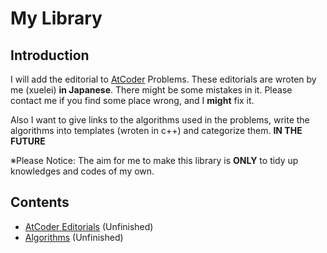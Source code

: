 # My Library
## Introduction
I will add the editorial to [AtCoder](https://atcoder.jp/) Problems.
These editorials are wroten by me (xuelei) **in Japanese**. There might be some mistakes in it.
Please contact me if you find some place wrong, and I **might** fix it.

Also I want to give links to the algorithms used in the problems, write the algorithms into templates (wroten in c++)
and categorize them. **IN THE FUTURE**

※Please Notice: The aim for me to make this library is **ONLY** to tidy up knowledges and codes of my own.

## Contents
- [AtCoder Editorials](https://github.com/xuelei7/mylibrary/tree/master/AtCoder) (Unfinished)
- [Algorithms](https://github.com/xuelei7/mylibrary/tree/master/Algorithms) (Unfinished)
